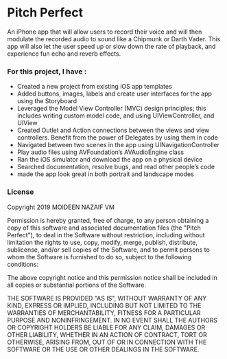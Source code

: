 # Pitch Perfect

An iPhone app that will allow users to record their voice and will then modulate the recorded audio to sound like a Chipmunk or Darth Vader. This app will also let the user speed up or slow down the rate of playback, and experience fun echo and reverb effects.

### For this project, I have :

- Created a new project from existing iOS app templates
- Added buttons, images, labels and create user interfaces for the app using the Storyboard
- Leveraged the Model View Controller (MVC) design principles; this includes writing custom model code, and using UIViewController, and UIView
- Created Outlet and Action connections between the views and view controllers. Benefit from the power of Delegates by using them in code
- Navigated between two scenes in the app using UINavigationController
- Play audio files using AVFoundation’s AVAudioEngine class
- Ran the iOS simulator and download the app on a physical device
- Searched documentation, resolve bugs, and read other people’s code
- made the app look great in both portrait and landscape modes

### License

Copyright 2019 MOIDEEN NAZAIF VM

Permission is hereby granted, free of charge, to any person obtaining a copy of this software and associated documentation files (the "Pitch Perfect"), to deal in the Software without restriction, including without limitation the rights to use, copy, modify, merge, publish, distribute, sublicense, and/or sell copies of the Software, and to permit persons to whom the Software is furnished to do so, subject to the following conditions:

The above copyright notice and this permission notice shall be included in all copies or substantial portions of the Software.

THE SOFTWARE IS PROVIDED "AS IS", WITHOUT WARRANTY OF ANY KIND, EXPRESS OR IMPLIED, INCLUDING BUT NOT LIMITED TO THE WARRANTIES OF MERCHANTABILITY, FITNESS FOR A PARTICULAR PURPOSE AND NONINFRINGEMENT. IN NO EVENT SHALL THE AUTHORS OR COPYRIGHT HOLDERS BE LIABLE FOR ANY CLAIM, DAMAGES OR OTHER LIABILITY, WHETHER IN AN ACTION OF CONTRACT, TORT OR OTHERWISE, ARISING FROM, OUT OF OR IN CONNECTION WITH THE SOFTWARE OR THE USE OR OTHER DEALINGS IN THE SOFTWARE.
